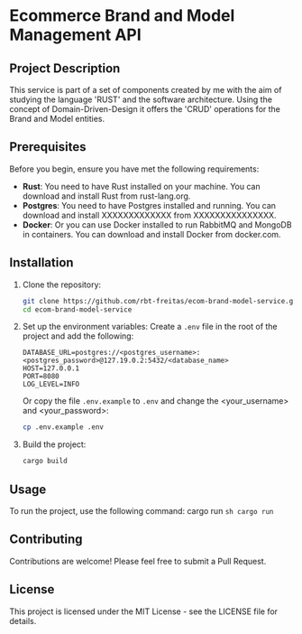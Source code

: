 # Ecommerce Brand and Model Management API

## Project Description

This service is part of a set of components created by me with the aim of studying the language 'RUST' and 
the software architecture. Using the concept of Domain-Driven-Design it offers the 'CRUD' operations for the Brand and Model entities.

## Prerequisites
Before you begin, ensure you have met the following requirements:
- **Rust**: You need to have Rust installed on your machine. You can download and install Rust from rust-lang.org.
- **Postgres**: You need to have Postgres installed and running. You can download and install XXXXXXXXXXXXX from XXXXXXXXXXXXXXX.
- **Docker**: Or you can use Docker installed to run RabbitMQ and MongoDB in containers. You can download and install Docker from docker.com.

## Installation
1. Clone the repository:
    ```sh
    git clone https://github.com/rbt-freitas/ecom-brand-model-service.git
    cd ecom-brand-model-service
    ```

2. Set up the environment variables:
    Create a `.env` file in the root of the project and add the following:
    ```env
    DATABASE_URL=postgres://<postgres_username>:<postgres_password>@127.19.0.2:5432/<database_name>
    HOST=127.0.0.1
    PORT=8080
    LOG_LEVEL=INFO
    ```

    Or copy the file `.env.example` to `.env` and change the <your_username> and <your_password>:
    ```bash
    cp .env.example .env
    ```

3. Build the project:
    ```sh
    cargo build
    ```

## Usage
To run the project, use the following command: cargo run
    ```sh
    cargo run 
    ```

## Contributing
Contributions are welcome! Please feel free to submit a Pull Request.

## License
This project is licensed under the MIT License - see the LICENSE file for details.